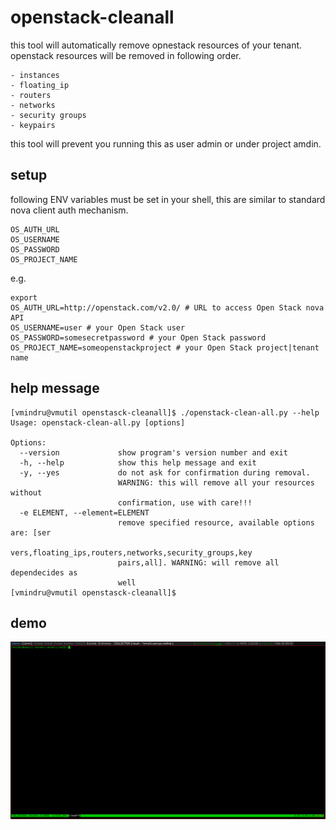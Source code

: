 # openstack-cleanall

this tool will automatically remove opnestack resources
of your tenant.
openstack resources will be removed in following order.

    - instances 
    - floating_ip
    - routers 
    - networks
    - security groups
    - keypairs

this tool will prevent you running this as user admin or under project amdin.


## setup  

following ENV variables must be set in your shell, this are similar to standard
nova client auth mechanism.

```
OS_AUTH_URL
OS_USERNAME
OS_PASSWORD
OS_PROJECT_NAME
```

e.g.

```
export 
OS_AUTH_URL=http://openstack.com/v2.0/ # URL to access Open Stack nova API
OS_USERNAME=user # your Open Stack user
OS_PASSWORD=somesecretpassword # your Open Stack password
OS_PROJECT_NAME=someopenstackproject # your Open Stack project|tenant name
```
## help message

```
[vmindru@vmutil openstasck-cleanall]$ ./openstack-clean-all.py --help
Usage: openstack-clean-all.py [options]

Options:
  --version             show program's version number and exit
  -h, --help            show this help message and exit
  -y, --yes             do not ask for confirmation during removal.
                        WARNING: this will remove all your resources without
                        confirmation, use with care!!!
  -e ELEMENT, --element=ELEMENT
                        remove specified resource, available options are: [ser
                        vers,floating_ips,routers,networks,security_groups,key
                        pairs,all]. WARNING: will remove all dependecides as
                        well
[vmindru@vmutil openstasck-cleanall]$ 
```

## demo 
![./osremove.gif](./osremove.gif)

